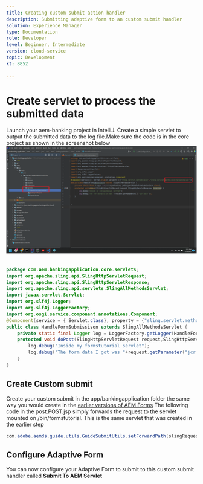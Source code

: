 ```yaml
---
title: Creating custom submit action handler
description: Submitting adaptive form to an custom submit handler
solution: Experience Manager
type: Documentation
role: Developer
level: Beginner, Intermediate
version: cloud-service
topic: Development
kt: 8852

---
```

# Create servlet to process the submitted data

Launch your aem-banking project in IntelliJ.
Create a simple servlet to output the submitted data to the log file.Make sure the code is in the core project as shown in the screenshot below
![create-servlet](assets/create-servlet.png)

```java

package com.aem.bankingapplication.core.servlets;
import org.apache.sling.api.SlingHttpServletRequest;
import org.apache.sling.api.SlingHttpServletResponse;
import org.apache.sling.api.servlets.SlingAllMethodsServlet;
import javax.servlet.Servlet;
import org.slf4j.Logger;
import org.slf4j.LoggerFactory;
import org.osgi.service.component.annotations.Component;
@Component(service = { Servlet.class}, property = {"sling.servlet.methods=post","sling.servlet.paths=/bin/formstutorial"})
public class HandleFormSubmissison extends SlingAllMethodsServlet {
    private static final Logger log = LoggerFactory.getLogger(HandleFormSubmissison.class);
    protected void doPost(SlingHttpServletRequest request,SlingHttpServletResponse response) {
        log.debug("Inside my formstutorial servlet");
        log.debug("The form data I got was "+request.getParameter("jcr:data"));
    }
}

```

## Create Custom submit

Create your custom submit in the app/bankingapplication folder the same way you would create in the [earlier versions of AEM Forms](https://experienceleague.adobe.com/docs/experience-manager-learn/forms/adaptive-forms/custom-submit-aem-forms-article.html?lang=en)
The following code in the post.POST.jsp simply forwards the request to the servlet mounted on /bin/formstutorial. This is the same servlet that was created in the earlier step

``` java
com.adobe.aemds.guide.utils.GuideSubmitUtils.setForwardPath(slingRequest,"/bin/formstutorial",null,null);
```

## Configure Adaptive Form

You can now configure your Adaptive Form to submit to this custom submit handler called **Submit To AEM Servlet**



